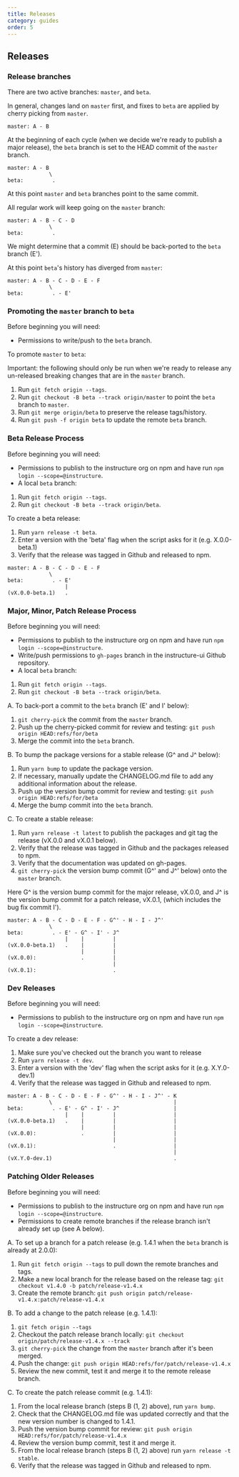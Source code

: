 ```yaml
---
title: Releases
category: guides
order: 5
---
```


## Releases

### Release branches

There are two active branches: `master`, and `beta`.

In general, changes land on `master` first, and fixes to `beta`
are applied by cherry picking from `master`.

```text
master: A - B
```

At the beginning of each cycle (when we decide we're ready to publish a major release), the
`beta` branch is set to the HEAD commit of the `master` branch.


```text
master: A - B
             \
beta:         .
```

At this point `master` and `beta` branches point to the same
commit.

All regular work will keep going on the `master` branch:

```text
master: A - B - C - D
             \
beta:         .
```

We might determine that a commit (E) should be back-ported to the
`beta` branch (E').

At this point `beta`'s history has diverged from `master`:

```text
master: A - B - C - D - E - F
             \
beta:         . - E'
```

### Promoting the `master` branch to `beta`

Before beginning you will need:

- Permissions to write/push to the `beta` branch.

To promote `master` to `beta`:

Important: the following should only be run when we're ready to release any un-released
breaking changes that are in the `master` branch.

1. Run `git fetch origin --tags`.
1. Run `git checkout -B beta --track origin/master` to point the `beta` branch to `master`.
1. Run `git merge origin/beta` to preserve the release tags/history.
1. Run `git push -f origin beta` to update the remote `beta` branch.


### Beta Release Process

Before beginning you will need:

- Permissions to publish to the instructure org on npm and have run `npm login --scope=@instructure`.
- A local `beta` branch:

1. Run `git fetch origin --tags`.
1. Run `git checkout -B beta --track origin/beta`.

To create a beta release:

1. Run `yarn release -t beta`.
1. Enter a version with the 'beta' flag when the script asks for it (e.g. X.0.0-beta.1)
1. Verify that the release was tagged in Github and released to npm.

```text
master: A - B - C - D - E - F
             \
beta:         . - E'
                  |
(vX.0.0-beta.1)   .
```


### Major, Minor, Patch Release Process

Before beginning you will need:

- Permissions to publish to the instructure org on npm and have run `npm login --scope=@instructure`.
- Write/push permissions to `gh-pages` branch in the instructure-ui Github repository.
- A local `beta` branch:

1. Run `git fetch origin --tags`.
1. Run `git checkout -B beta --track origin/beta`.

A. To back-port a commit to the `beta` branch (E' and I' below):

1. `git cherry-pick` the commit from the `master` branch.
1. Push up the cherry-picked commit for review and testing: `git push origin HEAD:refs/for/beta`
1. Merge the commit into the `beta` branch.

B. To bump the package versions for a stable release (G^ and J^ below):

1. Run `yarn bump` to update the package version.
1. If necessary, manually update the CHANGELOG.md file to add any additional information about the release.
1. Push up the version bump commit for review and testing: `git push origin HEAD:refs/for/beta`
1. Merge the bump commit into the `beta` branch.

C. To create a stable release:

1. Run `yarn release -t latest` to publish the packages and git tag the release (vX.0.0 and vX.0.1 below).
1. Verify that the release was tagged in Github and the packages released to npm.
1. Verify that the documentation was updated on gh-pages.
1. `git cherry-pick` the version bump commit (G^' and J^' below) onto the `master` branch.

Here G^ is the version bump commit for the major release, vX.0.0, and J^ is the version bump commit for a
patch release, vX.0.1, (which includes the bug fix commit I').

```text
master: A - B - C - D - E - F - G^' - H - I - J^'
             \
beta:         . - E' - G^ - I' - J^
                  |    |         |
(vX.0.0-beta.1)   .    |         |
                       |         |
(vX.0.0):              .         |
                                 |
(vX.0.1):                        .
```


### Dev Releases

Before beginning you will need:

- Permissions to publish to the instructure org on npm and have run `npm login --scope=@instructure`.

To create a dev release:

1. Make sure you've checked out the branch you want to release
1. Run `yarn release -t dev`.
1. Enter a version with the 'dev' flag when the script asks for it (e.g. X.Y.0-dev.1)
1. Verify that the release was tagged in Github and released to npm.

```text
master: A - B - C - D - E - F - G^' - H - I - J^' - K
             \                                      |
beta:         . - E' - G^ - I' - J^                 |
                  |    |         |                  |
(vX.0.0-beta.1)   .    |         |                  |
                       |         |                  |
(vX.0.0):              .         |                  |
                                 |                  |
(vX.0.1):                        .                  |
                                                    |
(vX.Y.0-dev.1)                                      .
```


### Patching Older Releases

Before beginning you will need:

- Permissions to publish to the instructure org on npm and have run `npm login --scope=@instructure`.
- Permissions to create remote branches if the release branch isn't already set up (see A below).

A. To set up a branch for a patch release (e.g. 1.4.1 when the `beta` branch is already at 2.0.0):

1. Run `git fetch origin --tags` to pull down the remote branches and tags.
1. Make a new local branch for the release based on the release tag: `git checkout v1.4.0 -b patch/release-v1.4.x`
1. Create the remote branch: `git push origin patch/release-v1.4.x:patch/release-v1.4.x`

B. To add a change to the patch release (e.g. 1.4.1):

1. `git fetch origin --tags`
1. Checkout the patch release branch locally: `git checkout origin/patch/release-v1.4.x --track`
1. `git cherry-pick` the change from the `master` branch after it's been merged.
1. Push the change: `git push origin HEAD:refs/for/patch/release-v1.4.x`
1. Review the new commit, test it and merge it to the remote release branch.

C. To create the patch release commit (e.g. 1.4.1):

1. From the local release branch (steps B (1, 2) above), run `yarn bump`.
1. Check that the CHANGELOG.md file was updated correctly and that the new version number is changed to 1.4.1.
1. Push the version bump commit for review: `git push origin HEAD:refs/for/patch/release-v1.4.x`
1. Review the version bump commit, test it and merge it.
1. From the local release branch (steps B (1, 2) above) run `yarn release -t stable`.
1. Verify that the release was tagged in Github and released to npm.
